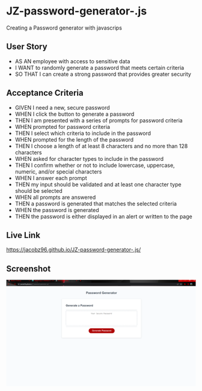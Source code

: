# JZ-password-generator-.js
Creating a Password generator with javascrips

## User Story
* AS AN employee with access to sensitive data
* I WANT to randomly generate a password that meets certain criteria
* SO THAT I can create a strong password that provides greater security

## Acceptance Criteria 
* GIVEN I need a new, secure password
* WHEN I click the button to generate a password
* THEN I am presented with a series of prompts for password criteria
* WHEN prompted for password criteria
* THEN I select which criteria to include in the password
* WHEN prompted for the length of the password
* THEN I choose a length of at least 8 characters and no more than 128 characters
* WHEN asked for character types to include in the password
* THEN I confirm whether or not to include lowercase, uppercase, numeric, and/or special characters
* WHEN I answer each prompt
* THEN my input should be validated and at least one character type should be selected
* WHEN all prompts are answered
* THEN a password is generated that matches the selected criteria
* WHEN the password is generated
* THEN the password is either displayed in an alert or written to the page

## Live Link 
https://jacobz96.github.io/JZ-password-generator-.js/

## Screenshot
![Screenshot of Webpage](./assets/images/Week3.png)
